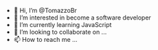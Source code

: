 - 👋 Hi, I’m @TomazzoBr
- 👀 I’m interested in become a software developer
- 🌱 I’m currently learning JavaScript
- 💞️ I’m looking to collaborate on ...
- 📫 How to reach me ...

<!---
TomazzoBr/TomazzoBr is a ✨ special ✨ repository because its `README.md` (this file) appears on your GitHub profile.
You can click the Preview link to take a look at your changes.
--->
